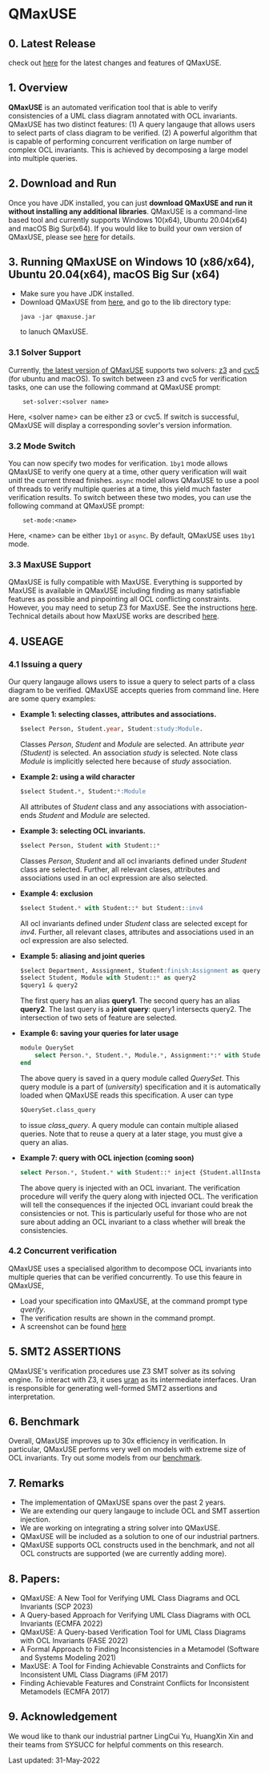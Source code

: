 # QMaxUSE

## 0. Latest Release
check out [here](https://github.com/classicwuhao/qmaxuse/releases/tag/v1.0.2) for the latest changes and features of QMaxUSE.

## 1. Overview
**QMaxUSE** is an automated verification tool that is able to verify consistencies of a UML class diagram annotated with OCL invariants. QMaxUSE has two distinct features: (1) A query langauge that allows users to select parts of class diagram to be verified. (2) A powerful algorithm that is capable of performing concurrent verification on large number of complex OCL invariants. This is achieved by decomposing a large model into multiple queries.

## 2. Download and Run
Once you have JDK installed, you can just **download QMaxUSE and run it without installing any additional libraries**. QMaxUSE is a command-line based tool and currently supports Windows 10(x64), Ubuntu 20.04(x64) and macOS Big Sur(x64). If you would like to build your own version of QMaxUSE, please see [here](Details.md) for details.

## 3. Running QMaxUSE on Windows 10 (x86/x64), Ubuntu 20.04(x64), macOS Big Sur (x64)
* Make sure you have JDK installed. 
* Download QMaxUSE from [here](https://github.com/classicwuhao/qmaxuse/releases/tag/Latest), and go to the lib directory type:
	```
	java -jar qmaxuse.jar
	```
	to lanuch QMaxUSE.

### 3.1 Solver Support
Currently, [the latest version of QMaxUSE](https://github.com/classicwuhao/qmaxuse/releases/tag/v1.0.1) supports two solvers: [z3](https://github.com/Z3Prover/z3) and [cvc5](https://github.com/cvc5/cvc5) (for ubuntu and macOS). To switch between z3 and cvc5 for verification tasks, one can use the following command at QMaxUSE prompt:

```
	set-solver:<solver name>
```
Here, \<solver name\> can be either z3 or cvc5. If switch is successful, QMaxUSE will display a corresponding sovler's version information.

### 3.2 Mode Switch
You can now specify two modes for verification. `1by1` mode allows QMaxUSE to verify one query at a time, other query verification will wait unitl the current thread finishes.  `async` model allows QMaxUSE to use a pool of threads to verify multiple queries at a time, this yield much faster verification results. To switch between these two modes, you can use the following command at QMaxUSE prompt:


```
	set-mode:<name>
```
Here, \<name\> can be either `1by1` or `async`. By default, QMaxUSE uses `1by1` mode.

### 3.3 MaxUSE Support
QMaxUSE is fully compatible with MaxUSE. Everything is supported by MaxUSE is available in QMaxUSE including finding as many satisfiable features as possible and pinpointing all OCL conflicting constraints. However, you may need to setup Z3 for MaxUSE. See the instructions [here](https://github.com/classicwuhao/maxuse/blob/master/MaxUSE_README.md). Technical details about how MaxUSE works are described [here](https://link.springer.com/article/10.1007/s10270-020-00849-8).

## 4. USEAGE

### 4.1 Issuing a query
Our query langauge allows users to issue a query to select parts of a class diagram to be verified. QMaxUSE accepts queries from command line. Here are some query examples:

* **Example 1: selecting classes, attributes and associations.**
	```sql
	$select Person, Student.year, Student:study:Module.
	```
	Classes *Person*, *Student* and *Module* are selected. An attribute *year (Student)* is selected. An association *study* is selected. Note class *Module* is implicitly selected here because of *study* association.

* **Example 2: using a wild character**
	```sql
	$select Student.*, Student:*:Module
	```
	All attributes of *Student* class and any associations with association-ends *Student* and *Module* are selected.
	
* **Example 3: selecting OCL invariants.**
	```sql
	$select Person, Student with Student::*
	```	
	Classes *Person*, *Student* and all ocl invariants defined under *Student* class are selected. Further, all relevant clases, attributes and associations used in an ocl expression are also selected.
	
* **Example 4: exclusion**
	```sql
	$select Student.* with Student::* but Student::inv4
	```
	All ocl invariants defined under *Student* class are selected except for *inv4*. Further, all relevant clases, attributes and associations used in an ocl expression are also selected.

* **Example 5: aliasing and joint queries**
	```sql
	$select Department, Asssignment, Student:finish:Assignment as query1
	$select Student, Module with Student::* as query2
	$query1 & query2
	```
	The first query has an alias **query1**. The second query has an alias **query2**. The last query is a **joint query**: query1 intersects query2. The intersection of two sets of feature are selected.

* **Example 6: saving your queries for later usage**
	```sql
	module QuerySet
		select Person.*, Student.*, Module.*, Assignment:*:* with Student::*, Module::* but Person as class_query
	end
	```
	The above query is saved in a query module called *QuerySet*. This query module is a part of (*university*) specification and it is automatically loaded when QMaxUSE reads this specification. A user can type
	```sql
	$QuerySet.class_query
	```
	to issue *class_query*. A query module can contain multiple aliased queries. Note that to reuse a query at a later stage, you must give a query an alias.

* **Example 7: query with OCL injection (coming soon)** 
	```sql
	select Person.*, Student.* with Student::* inject {Student.allInstances()->forAll(s|s.modules->notEmpty())}
	```
	The above query is injected with an OCL invariant. The verification procedure will verify the query along with injected OCL. The verification will tell the consequences if the injected OCL invariant could break the consistencies or not. This is particularly useful for those who are not sure about adding an OCL invariant to a class whether will break the consistencies.

### 4.2 Concurrent verification
QMaxUSE uses a specialised algorithm to decompose OCL invariants into multiple queries that can be verified concurrently. To use this feaure in QMaxUSE,
* Load your specification into QMaxUSE, at the command prompt type *qverify*.
* The verification results are shown in the command prompt.
* A screenshot can be found [here](./query_examples/screenshot.png)

## 5. SMT2 ASSERTIONS
QMaxUSE's verification procedures use Z3 SMT solver as its solving engine. To interact with Z3, it uses [uran](https://github.com/classicwuhao/uran) as its intermediate interfaces. Uran is responsible for generating well-formed SMT2 assertions and interpretation.

## 6. Benchmark
Overall, QMaxUSE improves up to 30x efficiency in verification. In particular, QMaxUSE performs very well on models with extreme size of OCL invariants. Try out some models from our [benchmark](./query_examples/benchmark).

## 7. Remarks
* The implementation of QMaxUSE spans over the past 2 years. 
* We are extending our query langauge to include OCL and SMT assertion injection. 
* We are working on integrating a string solver into QMaxUSE.
* QMaxUSE will be included as a solution to one of our industrial partners.
* QMaxUSE supports OCL constructs used in the benchmark, and not all OCL constructs are supported (we are currently adding more). 

## 8. Papers:
 * QMaxUSE: A New Tool for Verifying UML Class Diagrams and OCL Invariants (SCP 2023)
 * A Query-based Approach for Verifying UML Class Diagrams with OCL Invariants (ECMFA 2022)
 * QMaxUSE: A Query-based Verification Tool for UML Class Diagrams with OCL Invariants (FASE 2022)
 * A Formal Approach to Finding Inconsistencies in a Metamodel (Software and Systems Modeling 2021)
 * MaxUSE: A Tool for Finding Achievable Constraints and Conflicts for Inconsistent UML Class Diagrams (iFM 2017)
 * Finding Achievable Features and Constraint Conflicts for Inconsistent Metamodels (ECMFA 2017)
## 9. Acknowledgement
We woud like to thank our industrial partner LingCui Yu, HuangXin Xin and their teams from SYSUCC for helpful comments on this research. 

Last updated: 31-May-2022
